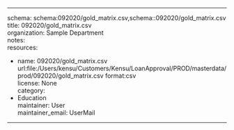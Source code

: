 


---  
schema: schema:092020/gold_matrix.csv,schema::092020/gold_matrix.csv  
title: 092020/gold_matrix.csv  
organization: Sample Department  
notes:   
resources:  
- name: 092020/gold_matrix.csv 
 url:file:/Users/kensu/Customers/Kensu/LoanApproval/PROD/masterdata/prod/092020/gold_matrix.csv 
 format:csv  
license: None  
category:
 - Education  
maintainer: User  
maintainer_email: UserMail  
---